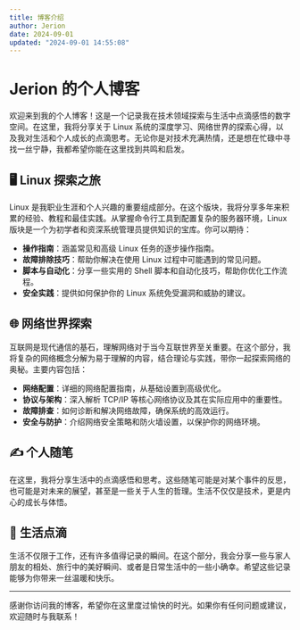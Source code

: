 ```yaml
---
title: 博客介绍
author: Jerion
date: 2024-09-01
updated: "2024-09-01 14:55:08"
---
```


# Jerion 的个人博客

欢迎来到我的个人博客！这是一个记录我在技术领域探索与生活中点滴感悟的数字空间。在这里，我将分享关于 Linux 系统的深度学习、网络世界的探索心得，以及我对生活和个人成长的点滴思考。无论你是对技术充满热情，还是想在忙碌中寻找一丝宁静，我都希望你能在这里找到共鸣和启发。

## 🖥️ Linux 探索之旅

Linux 是我职业生涯和个人兴趣的重要组成部分。在这个版块，我将分享多年来积累的经验、教程和最佳实践。从掌握命令行工具到配置复杂的服务器环境，Linux 版块是一个为初学者和资深系统管理员提供知识的宝库。你可以期待：

- **操作指南**：涵盖常见和高级 Linux 任务的逐步操作指南。
- **故障排除技巧**：帮助你解决在使用 Linux 过程中可能遇到的常见问题。
- **脚本与自动化**：分享一些实用的 Shell 脚本和自动化技巧，帮助你优化工作流程。
- **安全实践**：提供如何保护你的 Linux 系统免受漏洞和威胁的建议。

## 🌐 网络世界探索

互联网是现代通信的基石，理解网络对于当今互联世界至关重要。在这个部分，我将复杂的网络概念分解为易于理解的内容，结合理论与实践，带你一起探索网络的奥秘。主要内容包括：

- **网络配置**：详细的网络配置指南，从基础设置到高级优化。
- **协议与架构**：深入解析 TCP/IP 等核心网络协议及其在实际应用中的重要性。
- **故障排查**：如何诊断和解决网络故障，确保系统的高效运行。
- **安全与防护**：介绍网络安全策略和防火墙设置，以保护你的网络环境。

## ✍️ 个人随笔

在这里，我将分享生活中的点滴感悟和思考。这些随笔可能是对某个事件的反思，也可能是对未来的展望，甚至是一些关于人生的哲理。生活不仅仅是技术，更是内心的成长与体悟。

## 🌱 生活点滴

生活不仅限于工作，还有许多值得记录的瞬间。在这个部分，我会分享一些与家人朋友的相处、旅行中的美好瞬间、或者是日常生活中的一些小确幸。希望这些记录能够为你带来一丝温暖和快乐。

------

感谢你访问我的博客，希望你在这里度过愉快的时光。如果你有任何问题或建议，欢迎随时与我联系！

